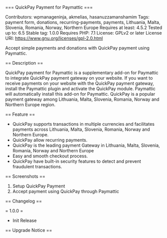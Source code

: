 === QuickPay Payment for Paymattic ===

Contributors: wpmanageninja, akmelias, hasanuzzamanshamim
Tags: payment form, donations, recurring-payments, payments, Lithuania, Malta, Slovenia, Romania, Norway, Northern Europe
Requires at least: 4.5.2
Tested up to: 6.5
Stable tag: 1.0.0
Requires PHP: 7.1
License: GPLv2 or later
License URI: https://www.gnu.org/licenses/gpl-2.0.html

Accept simple payments and donations with QuickPay payment using Paymattic.

== Description ==

QuickPay payment for Paymattic is a supplementary add-on for Paymattic to integrate QuickPay payment gateway on your website. If you want to receive payments on your website with the QuickPay payment gateway, install the Paymattic plugin and activate the QuickPay module. Paymattic will automatically install this add-on for Paymattic.
QuickPay is a popular payment gateway among Lithuania, Malta, Slovenia, Romania, Norway and Northern Europe region.

== Feature ==
* QuickPay supports transactions in multiple currencies and facilitates payments across Lithuania, Malta, Slovenia, Romania, Norway and Northern Europe.
* QuickPay allow recurring payments.
* QuickPay is the leading payment Gateway in Lithuania, Malta, Slovenia, Romania, Norway and Northern Europe
* Easy and smooth checkout process.
* QuickPay have built-in security features to detect and prevent fraudulent transactions.

== Screenshots ==
1. Setup QuickPay Payment
2. Accept payment using QuickPay through Paymattic


== Changelog ==


= 1.0.0 =
* Init Release

== Upgrade Notice ==